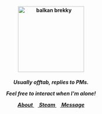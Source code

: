<h4 align="center">
<img src="https://cdn.mos.cms.futurecdn.net/JDWak2Q8BVGrSfwJxUenDT.jpg" height="180" alt="balkan brekky">
<br>
</h4>
<h5 align="center">
  Usually offtab, replies to PMs.
<p align> Feel free to interact when I'm alone! </p>
  
<a href=https://rentry.co/su> About </a>⠀<a href=https://steamcommunity.com/id/katocha/> Steam </a>⠀<a href=https://neospring.org/@gantz> Message </a>

